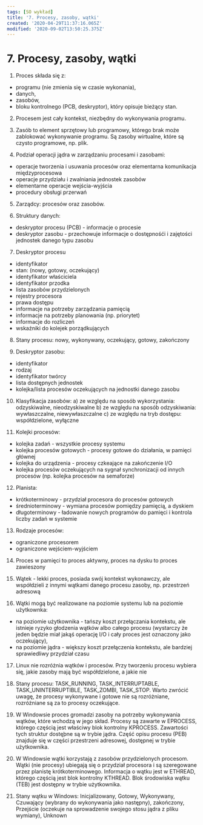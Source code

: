 ```yaml
---
tags: [SO wykład]
title: '7. Procesy, zasoby, wątki'
created: '2020-04-29T11:37:16.065Z'
modified: '2020-09-02T13:50:25.375Z'
---
```


# 7. Procesy, zasoby, wątki

1. Proces składa się z:
  - programu (nie zmienia się w czasie wykonania),
  - danych,
  - zasobów,
  - bloku kontrolnego (PCB, deskryptor), który opisuje bieżący stan.

2. Procesem jest cały kontekst, niezbędny do wykonywania programu.

3. Zasób to element sprzętowy lub programowy, którego brak może zablokować wykonywanie programu. Są zasoby wirtualne, które są czysto programowe, np. plik.

4. Podział operacji jądra w zarządzaniu procesami i zasobami:
  - operacje tworzenia i usuwania procesów oraz elementarna komunikacja międzyprocesowa
  - operacje przydziału i zwalniania jednostek zasobów
  - elementarne operacje wejścia-wyjścia
  - procedury obsługi przerwań

5. Zarządcy: procesów oraz zasobów.

6. Struktury danych:
  - deskryptor procesu (PCB) - informacje o procesie
  - deskryptor zasobu - przechowuje informacje o dostępnośći i zajętości jednostek danego typu zasobu

7. Deskryptor procesu
  - identyfikator
  - stan: (nowy, gotowy, oczekujący)
  - identyfikator właściciela
  - identyfikator przodka
  - lista zasobów przydzielonych
  - rejestry procesora
  - prawa dostępu
  - informacje na potrzeby zarządzania pamięcią
  - informacje na potrzeby planowania (np. priorytet)
  - informacje do rozliczeń
  - wskaźniki do kolejek porządkujących

8. Stany procesu: nowy, wykonywany, oczekujący, gotowy, zakończony

9. Deskryptor zasobu:
  - identyfikator
  - rodzaj
  - identyfikator twórcy
  - lista dostępnych jednostek
  - kolejka/lista procesów oczekujących na jednostki danego zasobu

10. Klasyfikacja zasobów:
  a) ze względu na sposób wykorzystania: odzyskiwalne, nieodzyskiwalne
  b) ze względu na sposób odzyskiwania: wywłaszczalne, niewywłaszczalne
  c) ze względu na tryb dostępu: współdzielone, wyłączne

11. Kolejki procesów:
  - kolejka zadań - wszystkie procesy systemu
  - kolejka procesów gotowych - procesy gotowe do działania, w pamięci głównej
  - kolejka do urządzenia - procesy czkeające na zakończenie I/O
  - kolejka procesów oczekujących na sygnał synchronizacji od innych procesów (np. kolejka procesów na semaforze)

12. Planista:
  - krótkoterminowy - przydział procesora do procesów gotowych
  - średnioterminowy - wymiana procesów pomiędzy pamięcią, a dyskiem
  - długoterminowy - ładowanie nowych programów do pamięci i kontrola liczby zadań w systemie

13. Rodzaje procesów:
  - ograniczone procesorem
  - ograniczone wejściem-wyjściem

14. Proces w pamięci to proces aktywny, proces na dysku to proces zawieszony
15. Wątek - lekki proces, posiada swój kontekst wykonawczy, ale współdzieli z innymi wątkami danego procesu zasoby, np. przestrzeń adresową

16. Wątki mogą być realizowane na poziomie systemu lub na poziomie użytkownka:
  - na poziomie użytkownika - tańszy koszt przełączania kontekstu, ale istnieje ryzyko głodzenia wątków albo całego procesu (wystarczy że jeden będzie miał jakąś operację I/O i cały proces jest oznaczony jako oczekujący),
  - na poziomie jądra - większy koszt przełączenia kontekstu, ale bardziej sprawiedliwy przydział czasu

17. Linux nie rozróżnia wątków i procesów. Przy tworzeniu procesu wybiera się, jakie zasoby mają być współdzielone, a jakie nie

18. Stany procesu: TASK_RUNNING, TASK_INTERRUPTABLE, TASK_UNINTERRUPTIBLE, TASK_ZOMBI, TASK_STOP. Warto zwrócić uwagę, że procesy wykonywane i gotowe nie są rozróżniane, rozróżniane są za to procesy oczekujące.

19. W Windowsie proces gromadzi zasoby na potrzeby wykonywania wątków, które wchodzą w jego skład. Procesy są zawarte w EPROCESS, którego częścią jest właściwy blok kontrolny KPROCESS. Zawartości tych struktur dostęþne są w trybie jądra. Część opisu procesu (PEB) znajduje się w części przestrzeni adresowej, dostępnej w trybie użytkownika.

20. W Windowsie wątki korzystają z zasobów przydzielonych procesom. Wątki (nie procesy) ubiegają się o przydział procesora i są szeregowane przez planistę krótkoterminowego. Informacja o wątku jest w ETHREAD, którego częścią jest blok kontrolny KTHREAD. Blok środowiska wątku (TEB) jest dostępny w trybie użytkownika.

21. Stany wątku w Windows: Inicjalizowany, Gotowy, Wykonywany, Czuwający (wybrany do wykonywania jako następny), zakończony, Przejście (oczekuje na sprowadzenie swojego stosu jądra z pliku wymiany), Unknown



